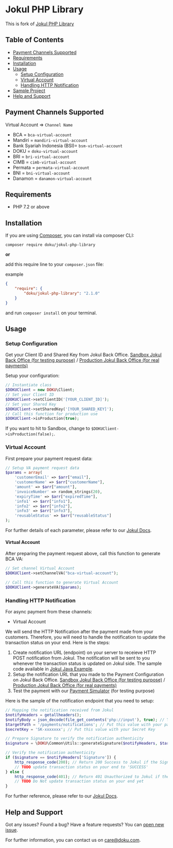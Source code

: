 # Jokul PHP Library

This is fork of [Jokul PHP Library](https://github.com/PTNUSASATUINTIARTHA-DOKU/jokul-php-library)


## Table of Contents

- [Payment Channels Supported](#payment-channels-supported)
- [Requirements](#requirements)
- [Installation](#installation)
- [Usage](#usage)
  - [Setup Configuration](#setup-configuration)
  - [Virtual Account](#virtual-account)
  - [Handling HTTP Notification](#handling-http-notification)
- [Sample Project](#sample-project)
- [Help and Support](#help-and-support)

## Payment Channels Supported

Virtual Account => `Channel Name`

- BCA = `bca-virtual-account`
- Mandiri = `mandiri-virtual-account`
- Bank Syariah Indonesia (BSI)= `bsm-virtual-account`
- DOKU = `doku-virtual-account`
- BRI = `bri-virtual-account`
- CIMB = `cimb-virtual-account`
- Permata = `permata-virtual-account`
- BNI = `bni-virtual-account`
- Danamon = `danamon-virtual-account`

## Requirements

- PHP 7.2 or above

## Installation

If you are using [Composer](https://getcomposer.org), you can install via composer CLI:

```
composer require doku/jokul-php-library
```

**or**

add this require line to your `composer.json` file:

example
```json
{
    "require": {
        "doku/jokul-php-library": "2.1.0"
    }
}
```

and run `composer install` on your terminal.

## Usage

### Setup Configuration

Get your Client ID and Shared Key from Jokul Back Office. [Sandbox Jokul Back Office (for testing purpose)](https://sandbox.doku.com/bo/login) / [Production Jokul Back Office (for real payments)](https://jokul.doku.com/bo/login)

Setup your configuration:

```php
// Instantiate class
$DOKUClient = new DOKU\Client;
// Set your Client ID
$DOKUClient->setClientID('[YOUR_CLIENT_ID]');
// Set your Shared Key
$DOKUClient->setSharedKey('[YOUR_SHARED_KEY]');
// Call this function for production use
$DOKUClient->isProduction(true);
```
If you want to hit to Sandbox, change to `$DOKUClient->isProduction(false);`.

### Virtual Account

First prepare your payment request data:

```php
// Setup VA payment request data
$params = array(
    'customerEmail' => $arr["email"],
    'customerName' => $arr["customerName"],
    'amount' => $arr["amount"],
    'invoiceNumber' => random_strings(20),
    'expiryTime' => $arr["expiredTime"],
    'info1' => $arr["info1"],
    'info2' => $arr["info2"],
    'info3' => $arr["info3"],
    'reusableStatus' => $arr["reusableStatus"]
);
```

For further details of each parameter, please refer to our [Jokul Docs](https://jokul.doku.com/docs/docs/jokul-direct/virtual-account/virtual-account-overview).

#### Virtual Account

After preparing the payment request above, call this function to generate BCA VA:

```php
// Set channel Virtual Account
$DOKUClient->setChannelVA("bca-virtual-account");

// Call this function to generate Virtual Account
$DOKUClient->generateVA($params);
```


### Handling HTTP Notification

For async payment from these channels:

- Virtual Account

We will send the HTTP Notification after the payment made from your customers. Therefore, you will need to handle the notification to update the transaction status on your end. Here is the steps:

1. Create notification URL (endpoint) on your server to receieve HTTP POST notification from Jokul. The notification will be sent to you whenever the transaction status is updated on Jokul side. The sample code available in [Jokul Java Example](https://github.com/PTNUSASATUINTIARTHA-DOKU/jokul-java-example).
1. Setup the notification URL that you made to the Payment Configuration on Jokul Back Office. [Sandbox Jokul Back Office (for testing purpose)](https://sandbox.doku.com/bo/login) / [Production Jokul Back Office (for real payments)](https://jokul.doku.com/bo/login)
1. Test the payment with our [Payment Simulator](https://sandbox.doku.com/integration/simulator) (for testing purpose)

Here is the sample of the notification endpoint that you need to setup:

```php
// Mapping the notification received from Jokul
$notifyHeaders = getallheaders();
$notifyBody = json_decode(file_get_contents('php://input'), true); // You can use to parse the value from the notification body
$targetPath = '/payments/notifications'; // Put this value with your payment notification path
$secretKey = 'SK-xxxxxxx'; // Put this value with your Secret Key

// Prepare Signature to verify the notification authenticity
$signature = \DOKU\Common\Utils::generateSignature($notifyHeaders, $targetPath, file_get_contents('php://input'), $secretKey);

// Verify the notification authenticity
if ($signature == $notifyHeaders['Signature']) {
    http_response_code(200); // Return 200 Success to Jokul if the Signature is match
    // TODO update transaction status on your end to 'SUCCESS'
} else {
    http_response_code(401); // Return 401 Unauthorized to Jokul if the Signature is not match
    // TODO Do Not update transaction status on your end yet
}
```

For further reference, please refer to our [Jokul Docs](https://jokul.doku.com/docs).


## Help and Support

Got any issues? Found a bug? Have a feature requests? You can [open new issue](https://github.com/PTNUSASATUINTIARTHA-DOKU/jokul-php-library/issues/new).

For further information, you can contact us on [care@doku.com](mailto:care@doku.com).
